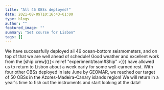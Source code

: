 ```yaml
---
title: "All 46 OBSs deployed!"
date: 2021-08-09T10:16:43+01:00
type: blogs
author: ""
featured_image: ""
summary: "Set course for Lisbon"
tags: []
---
```


We have successfully deployed all 46 ocean-bottom seismometers, and on top of that we are well ahead of schedule! Good weather and excellent work from the [ship crew]({{< relref "experiment/team#Ship" >}}) have allowed us to return to Lisbon about a week early for some well-earned rest.  With four other OBSs deployed in late June by GEOMAR, we reached our target of 50 OBSs in the Azores-Madeira-Canary islands region! We will return in a year's time to fish out the instruments and start looking at the data!
